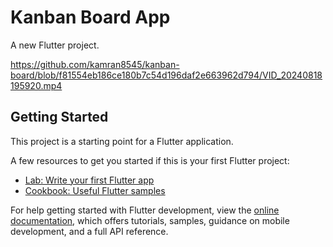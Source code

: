 # Kanban Board App

A new Flutter project.




https://github.com/kamran8545/kanban-board/blob/f81554eb186ce180b7c54d196daf2e663962d794/VID_20240818195920.mp4


## Getting Started

This project is a starting point for a Flutter application.

A few resources to get you started if this is your first Flutter project:

- [Lab: Write your first Flutter app](https://docs.flutter.dev/get-started/codelab)
- [Cookbook: Useful Flutter samples](https://docs.flutter.dev/cookbook)

For help getting started with Flutter development, view the
[online documentation](https://docs.flutter.dev/), which offers tutorials,
samples, guidance on mobile development, and a full API reference.
